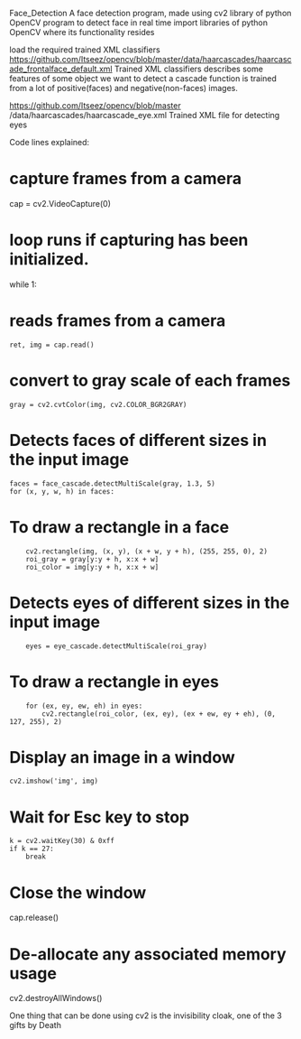 Face_Detection
A face detection program, made using cv2 library of python
OpenCV program to detect face in real time import libraries of python OpenCV where its functionality resides 

load the required trained XML classifiers https://github.com/Itseez/opencv/blob/master/data/haarcascades/haarcascade_frontalface_default.xml 
Trained XML classifiers describes some features of some object we want to detect a cascade function is trained from a lot of positive(faces) and negative(non-faces) images. 

https://github.com/Itseez/opencv/blob/master /data/haarcascades/haarcascade_eye.xml Trained XML file for detecting eyes 


Code lines explained:

# capture frames from a camera 
cap = cv2.VideoCapture(0)

# loop runs if capturing has been initialized. 
while 1:
# reads frames from a camera 
    ret, img = cap.read()
# convert to gray scale of each frames 
    gray = cv2.cvtColor(img, cv2.COLOR_BGR2GRAY)
# Detects faces of different sizes in the input image 
    faces = face_cascade.detectMultiScale(gray, 1.3, 5)
    for (x, y, w, h) in faces:
# To draw a rectangle in a face  
        cv2.rectangle(img, (x, y), (x + w, y + h), (255, 255, 0), 2)
        roi_gray = gray[y:y + h, x:x + w]
        roi_color = img[y:y + h, x:x + w]
 # Detects eyes of different sizes in the input image 
        eyes = eye_cascade.detectMultiScale(roi_gray)
 # To draw a rectangle in eyes
        for (ex, ey, ew, eh) in eyes:
            cv2.rectangle(roi_color, (ex, ey), (ex + ew, ey + eh), (0, 127, 255), 2)
 # Display an image in a window 
    cv2.imshow('img', img)
 # Wait for Esc key to stop 
    k = cv2.waitKey(30) & 0xff
    if k == 27:
        break

# Close the window 
cap.release()

# De-allocate any associated memory usage 
cv2.destroyAllWindows()

One thing that can be done using cv2 is the invisibility cloak, one of the 3 gifts by Death 
